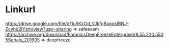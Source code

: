 # Linkurl

https://drive.google.com/file/d/1uRKzOd_VJkfqBagqsIBNJ-Zcvhd2IYzm/view?usp=sharing => safeexam
https://archive.org/download/FaronicsDeepFreezeEnterpriseV8.55.220.5505Serials_201905 => deepfreeze
